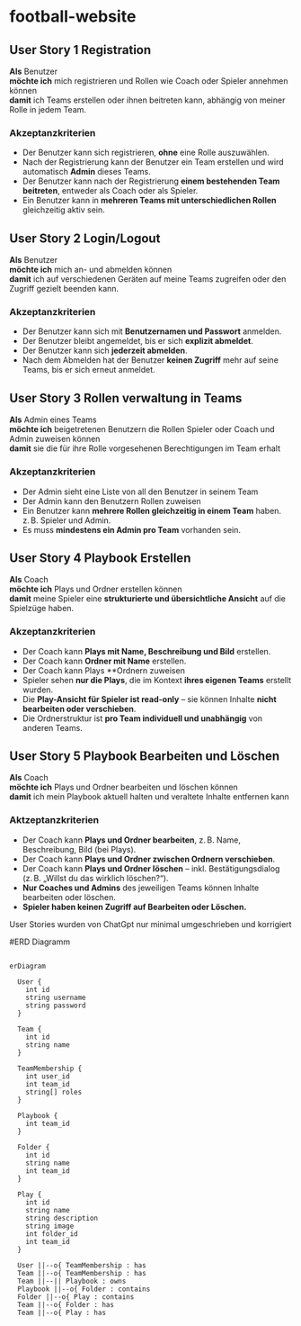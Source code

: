 # football-website

## User Story 1 Registration
**Als** Benutzer  
**möchte ich** mich registrieren und Rollen wie Coach oder Spieler annehmen können  
**damit** ich Teams erstellen oder ihnen beitreten kann, abhängig von meiner Rolle in jedem Team.
### Akzeptanzkriterien
- Der Benutzer kann sich registrieren, **ohne** eine Rolle auszuwählen.
- Nach der Registrierung kann der Benutzer ein Team erstellen und wird automatisch **Admin** dieses Teams.
- Der Benutzer kann nach der Registrierung **einem bestehenden Team beitreten**, entweder als Coach oder als Spieler.
- Ein Benutzer kann in **mehreren Teams mit unterschiedlichen Rollen** gleichzeitig aktiv sein.
## User Story 2 Login/Logout
**Als** Benutzer  
**möchte ich** mich an- und abmelden können  
**damit** ich auf verschiedenen Geräten auf meine Teams zugreifen oder den Zugriff gezielt beenden kann.

### Akzeptanzkriterien 
- Der Benutzer kann sich mit **Benutzernamen und Passwort** anmelden.
- Der Benutzer bleibt angemeldet, bis er sich **explizit abmeldet**.
- Der Benutzer kann sich **jederzeit abmelden**.
- Nach dem Abmelden hat der Benutzer **keinen Zugriff** mehr auf seine Teams, bis er sich erneut anmeldet.
## User Story 3 Rollen verwaltung in Teams
**Als** Admin eines Teams  
**möchte ich** beigetretenen Benutzern die Rollen Spieler oder Coach und Admin zuweisen können  
**damit** sie die für ihre Rolle vorgesehenen Berechtigungen im Team erhalt

### Akzeptanzkriterien
- Der Admin sieht eine Liste von all den Benutzer in seinem Team
- Der Admin kann den Benutzern Rollen zuweisen
- Ein Benutzer kann **mehrere Rollen gleichzeitig in einem Team** haben. z. B. Spieler und Admin.
- Es muss **mindestens ein Admin pro Team** vorhanden sein.
## User Story 4 Playbook Erstellen
**Als** Coach  
**möchte ich** Plays und Ordner erstellen können  
**damit** meine Spieler eine **strukturierte und übersichtliche Ansicht** auf die Spielzüge haben.

### Akzeptanzkriterien
- Der Coach kann **Plays mit Name, Beschreibung und Bild** erstellen.
- Der Coach kann **Ordner mit Name** erstellen.
- Der Coach kann Plays **Ordnern zuweisen 
- Spieler sehen **nur die Plays**, die im Kontext **ihres eigenen Teams** erstellt wurden.
- Die **Play-Ansicht für Spieler ist read-only** – sie können Inhalte **nicht bearbeiten oder verschieben**.
- Die Ordnerstruktur ist **pro Team individuell und unabhängig** von anderen Teams.
## User Story 5 Playbook Bearbeiten und Löschen
**Als** Coach  
**möchte ich** Plays und Ordner bearbeiten und löschen können  
**damit** ich mein Playbook aktuell halten und veraltete Inhalte entfernen kann


### Aktzeptanzkriterien
- Der Coach kann **Plays und Ordner bearbeiten**, z. B. Name, Beschreibung, Bild (bei Plays).
- Der Coach kann **Plays und Ordner zwischen Ordnern verschieben**.
- Der Coach kann **Plays und Ordner löschen** – inkl. Bestätigungsdialog (z. B. „Willst du das wirklich löschen?“).
- **Nur Coaches und Admins** des jeweiligen Teams können Inhalte bearbeiten oder löschen.
- **Spieler haben keinen Zugriff auf Bearbeiten oder Löschen.**

User Stories wurden von ChatGpt nur minimal umgeschrieben und korrigiert

#ERD Diagramm

```mermaid

erDiagram

  User {
    int id
    string username
    string password
  }

  Team {
    int id
    string name
  }

  TeamMembership {
    int user_id
    int team_id
    string[] roles
  }

  Playbook {
    int team_id
  }

  Folder {
    int id
    string name
    int team_id
  }

  Play {
    int id
    string name
    string description
    string image
    int folder_id
    int team_id
  }

  User ||--o{ TeamMembership : has
  Team ||--o{ TeamMembership : has
  Team ||--|| Playbook : owns
  Playbook ||--o{ Folder : contains
  Folder ||--o{ Play : contains
  Team ||--o{ Folder : has
  Team ||--o{ Play : has


```
